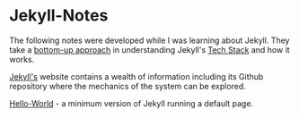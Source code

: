 # Jekyll-Notes

The following notes were developed while I was learning about Jekyll. They take a [bottom-up approach](https://en.wikipedia.org/wiki/Top-down_and_bottom-up_design) in understanding  Jekyll's [Tech Stack](https://heap.io/topics/what-is-a-tech-stack) and how it works.

[Jekyll's](https://jekyllrb.com/) website contains a wealth of information including its Github repository where the mechanics of the system can be explored.

[Hello-World](https://github.com/dtinblack/Jekyll-Notes/tree/main/Hello-World) - a minimum version of Jekyll running a default page.  

